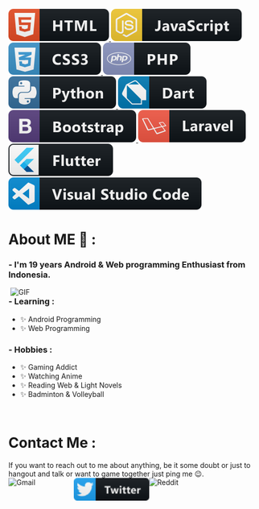 <p align="left">
    <a href="#">
    <img src="https://github.com/MikeCodesDotNET/ColoredBadges/blob/master/svg/dev/languages/html.svg" alt="Flutter" style="vertical-align:top margin:6px 4px">
    <img src="https://github.com/MikeCodesDotNET/ColoredBadges/blob/master/svg/dev/languages/js.svg" alt="Flutter" style="vertical-align:top margin:6px 4px">
    <img src="https://github.com/MikeCodesDotNET/ColoredBadges/blob/master/svg/dev/languages/css3.svg" alt="Flutter" style="vertical-align:top margin:6px 4px">
    <img src="https://github.com/MikeCodesDotNET/ColoredBadges/blob/master/svg/dev/languages/php.svg" alt="Flutter" style="vertical-align:top margin:6px 4px">
    <img src="https://github.com/MikeCodesDotNET/ColoredBadges/blob/master/svg/dev/languages/python.svg" alt="Flutter" style="vertical-align:top margin:6px 4px">
    <img src="https://github.com/MikeCodesDotNET/ColoredBadges/blob/master/svg/dev/languages/dart.svg" alt="Flutter" style="vertical-align:top margin:6px 4px">
    <img src="https://github.com/MikeCodesDotNET/ColoredBadges/blob/master/svg/dev/frameworks/bootstrap.svg" alt="Bootstrap" style="vertical-align:top margin:6px 4px">
    <img src="https://github.com/MikeCodesDotNET/ColoredBadges/blob/master/svg/dev/frameworks/laravel.svg" alt="Laravel" style="vertical-align:top margin:6px 4px">
    <img src="https://github.com/MikeCodesDotNET/ColoredBadges/blob/master/svg/dev/frameworks/flutter.svg" alt="Flutter" style="vertical-align:top margin:6px 4px">
    <img src="https://github.com/MikeCodesDotNET/ColoredBadges/blob/master/svg/dev/tools/visualstudio_code.svg" alt="Flutter" style="vertical-align:top margin:6px 4px">
    </a>
</p>

# About ME 💬 :

### - I'm 19 years Android & Web programming Enthusiast from Indonesia.

<img hight="400" width="500" alt="GIF" align="right" src="https://github.com/Dityaren/Dityaren/blob/main/assets/1.gif">

### - Learning :
- ✨ Android Programming
- ✨ Web Programming

### - Hobbies : 
- ✨ Gaming Addict
- ✨ Watching Anime
- ✨ Reading Web & Light Novels
- ✨ Badminton & Volleyball
</br>

# Contact Me :
<p>
If you want to reach out to me about anything, be it some doubt or just to hangout and talk or want to game together just ping me 😉.
    <br>
<a href="mailto:Dityarens@gmail.com">
 <img align="left" alt="Gmail" width="130" hight="100" src="https://github.com/MikeCodesDotNET/ColoredBadges/blob/master/png/social/gmail.png" />
</a>
<a href="https://twitter.com/dityaren">
  <img align="left" alt="Linkedin" width="150" hight="100" src="https://github.com/MikeCodesDotNET/ColoredBadges/blob/master/png/social/twitter.png" />
</a>
<a href="https://www.reddit.com/user/HumanIsAnimal">
  <img align="left" alt=" Reddit" width="130" hight="100" src="https://github.com/MikeCodesDotNET/ColoredBadges/blob/master/png/social/reddit.png" />
</a>
 </p>

